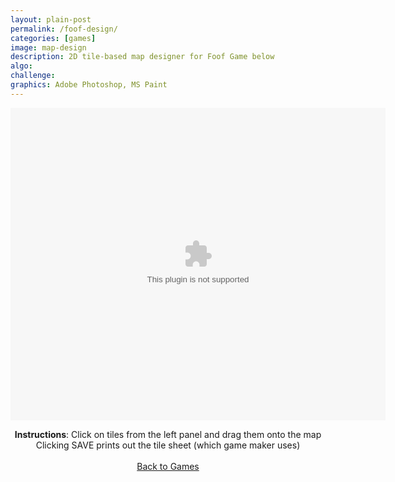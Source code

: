 ```yaml
---
layout: plain-post
permalink: /foof-design/
categories: [games]
image: map-design
description: 2D tile-based map designer for Foof Game below
algo:
challenge:
graphics: Adobe Photoshop, MS Paint
---
```


<div align="center" style="margin-bottom: 20px;">

  <div class="background-color:black;">
    <embed width="600px" height="500px" src="/flash/swfs/mapDesigner.swf" />
  </div>

<b>Instructions</b>: Click on tiles from the left panel and drag them onto the map
<br />
Clicking SAVE prints out the tile sheet (which game maker uses)
<br />
<br />
<a href="/games">Back to Games</a>

</div>
